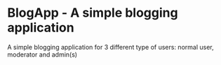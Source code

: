 # BlogApp - A simple blogging application

A simple blogging application for 3 different type of users: normal user, moderator and admin(s)